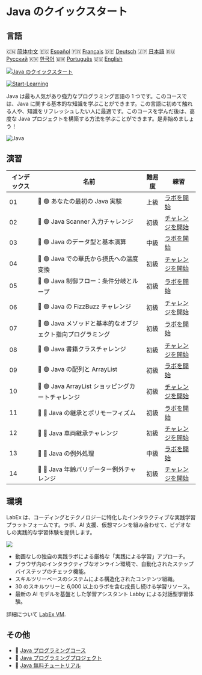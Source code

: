 # Java のクイックスタート

## 言語

🇨🇳 [简体中文](README_zh.md) 🇪🇸 [Español](README_es.md) 🇫🇷 [Français](README_fr.md) 🇩🇪 [Deutsch](README_de.md) 🇯🇵 [日本語](README_ja.md) 🇷🇺 [Русский](README_ru.md) 🇰🇷 [한국어](README_ko.md) 🇧🇷 [Português](README_pt.md) 🇺🇸 [English](README.md) 

[![Java のクイックスタート](https://cover-creator.labex.io/quick-start-with-java.png?lang=ja)](https://labex.io/ja/courses/quick-start-with-java)

[![Start-Learning](https://img.shields.io/badge/Start-Learning-whitesmoke?style=for-the-badge)](https://labex.io/ja/courses/quick-start-with-java)

Java は最も人気があり強力なプログラミング言語の 1 つです。このコースでは、Java に関する基本的な知識を学ぶことができます。この言語に初めて触れる人や、知識をリフレッシュしたい人に最適です。このコースを学んだ後は、高度な Java プロジェクトを構築する方法を学ぶことができます。是非始めましょう！

![Java](https://img.shields.io/badge/Java-whitesmoke?style=for-the-badge&logo=java)


## 演習

|   インデックス | 名前                                                        | 難易度   | 練習                                                                                                                                  |
|----------------|-------------------------------------------------------------|----------|---------------------------------------------------------------------------------------------------------------------------------------|
|             01 | 📖 🟢 あなたの最初の Java 実験                              | 上級     | <a target='_blank' href='https://labex.io/ja/tutorials/java-your-first-java-lab-411751'>ラボを開始</a>                                |
|             02 | 🎯 🟢 Java Scanner 入力チャレンジ                           | 初級     | <a target='_blank' href='https://labex.io/ja/tutorials/java-java-scanner-input-challenge-413835'>チャレンジを開始</a>                 |
|             03 | 📖 🟢 Java のデータ型と基本演算                             | 中級     | <a target='_blank' href='https://labex.io/ja/tutorials/java-java-data-types-and-basic-operations-413744'>ラボを開始</a>               |
|             04 | 🎯 🟢 Java での華氏から摂氏への温度変換                     | 初級     | <a target='_blank' href='https://labex.io/ja/tutorials/java-java-fahrenheit-to-celsius-conversion-413851'>チャレンジを開始</a>        |
|             05 | 📖 🟢 Java 制御フロー：条件分岐とループ                     | 初級     | <a target='_blank' href='https://labex.io/ja/tutorials/java-java-control-flow-conditionals-and-loops-413751'>ラボを開始</a>           |
|             06 | 🎯 🟢 Java の FizzBuzz チャレンジ                           | 初級     | <a target='_blank' href='https://labex.io/ja/tutorials/java-java-fizzbuzz-challenge-413852'>チャレンジを開始</a>                      |
|             07 | 📖 🟢 Java メソッドと基本的なオブジェクト指向プログラミング | 初級     | <a target='_blank' href='https://labex.io/ja/tutorials/java-java-methods-and-basic-object-oriented-programming-413809'>ラボを開始</a> |
|             08 | 🎯 🟢 Java 書籍クラスチャレンジ                             | 初級     | <a target='_blank' href='https://labex.io/ja/tutorials/java-java-book-class-challenge-413850'>チャレンジを開始</a>                    |
|             09 | 📖 🟢 Java の配列と ArrayList                               | 初級     | <a target='_blank' href='https://labex.io/ja/tutorials/java-java-arrays-and-arraylists-413820'>ラボを開始</a>                         |
|             10 | 🎯 🟢 Java ArrayList ショッピングカートチャレンジ           | 初級     | <a target='_blank' href='https://labex.io/ja/tutorials/java-java-arraylist-shopping-cart-challenge-413849'>チャレンジを開始</a>       |
|             11 | 📖 🔵 Java の継承とポリモーフィズム                         | 初級     | <a target='_blank' href='https://labex.io/ja/tutorials/java-java-inheritance-and-polymorphism-413825'>ラボを開始</a>                  |
|             12 | 🎯 🔵 Java 車両継承チャレンジ                               | 初級     | <a target='_blank' href='https://labex.io/ja/tutorials/java-java-vehicle-inheritance-challenge-413854'>チャレンジを開始</a>           |
|             13 | 📖 🔵 Java の例外処理                                       | 中級     | <a target='_blank' href='https://labex.io/ja/tutorials/java-java-exception-handling-413830'>ラボを開始</a>                            |
|             14 | 🎯 🔵 Java 年齢バリデーター例外チャレンジ                   | 初級     | <a target='_blank' href='https://labex.io/ja/tutorials/java-java-age-validator-exception-challenge-413848'>チャレンジを開始</a>       |

## 環境

LabEx は、コーディングとテクノロジーに特化したインタラクティブな実践学習プラットフォームです。ラボ、AI 支援、仮想マシンを組み合わせて、ビデオなしの実践的な学習体験を提供します。

![](https://tutorial-screenshot.getvm.io/images/vm-1725247253.png)

- 動画なしの独自の実践ラボによる厳格な「実践による学習」アプローチ。
- ブラウザ内のインタラクティブなオンライン環境で、自動化されたステップバイステップのチェック機能。
- スキルツリーベースのシステムによる構造化されたコンテンツ組織。
- 30 のスキルツリーと 6,000 以上のラボを含む成長し続ける学習リソース。
- 最新の AI モデルを基盤とした学習アシスタント Labby による対話型学習体験。

詳細について [LabEx VM](https://support.labex.io/using-labex/virtual-machine).

## その他

- 🔗 [Java プログラミングコース](https://github.com/labex-labs/awesome-programming-courses)
- 🔗 [Java プログラミングプロジェクト](https://github.com/labex-labs/awesome-programming-projects)
- 🔗 [Java 無料チュートリアル](https://github.com/labex-labs/java-free-tutorials)


